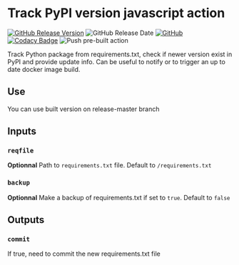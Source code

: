 # Track PyPI version javascript action

[![GitHub Release Version](https://img.shields.io/github/v/release/Verbalinsurection/track-pypi-version.svg?include_prereleases)](https://github.com/Verbalinsurection/track-pypi-version/releases)
![GitHub Release Date](https://img.shields.io/github/release-date/Verbalinsurection/track-pypi-version)
[![GitHub](https://img.shields.io/github/license/Verbalinsurection/track-pypi-version)](LICENSE)
[![Codacy Badge](https://api.codacy.com/project/badge/Grade/4c588c4c7fd143169684bd8643d975f3)](https://www.codacy.com/manual/t.stassinopoulos/track-pypi-version?utm_source=github.com&amp;utm_medium=referral&amp;utm_content=Verbalinsurection/track-pypi-version&amp;utm_campaign=Badge_Grade)
![Push pre-built action](https://github.com/Verbalinsurection/track-pypi-version/workflows/Push%20pre-built%20action/badge.svg)

Track Python package from requirements.txt, check if newer version exist in PyPI and provide update info.
Can be useful to notify or to trigger an up to date docker image build.

## Use

You can use built version on release-master branch

## Inputs

### `reqfile`

**Optionnal** Path to `requirements.txt` file. Default to `/requirements.txt`

### `backup`

**Optionnal** Make a backup of requirements.txt if set to `true`. Default to `false`

## Outputs

### `commit`

If true, need to commit the new requirements.txt file
